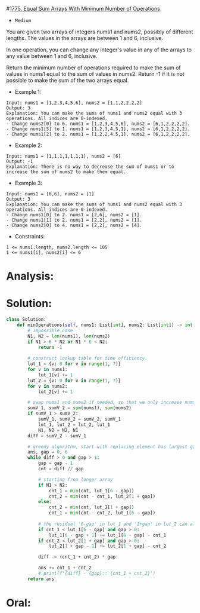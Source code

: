 #[1775. Equal Sum Arrays With Minimum Number of Operations](https://leetcode.com/problems/equal-sum-arrays-with-minimum-number-of-operations/description/) 
+ `Medium`

You are given two arrays of integers nums1 and nums2, possibly of different lengths. The values in the arrays are between 1 and 6, inclusive.

In one operation, you can change any integer's value in any of the arrays to any value between 1 and 6, inclusive.

Return the minimum number of operations required to make the sum of values in nums1 equal to the sum of values in nums2. Return -1​​​​​ if it is not possible to make the sum of the two arrays equal.



+ Example 1:

```
Input: nums1 = [1,2,3,4,5,6], nums2 = [1,1,2,2,2,2]
Output: 3
Explanation: You can make the sums of nums1 and nums2 equal with 3 operations. All indices are 0-indexed.
- Change nums2[0] to 6. nums1 = [1,2,3,4,5,6], nums2 = [6,1,2,2,2,2].
- Change nums1[5] to 1. nums1 = [1,2,3,4,5,1], nums2 = [6,1,2,2,2,2].
- Change nums1[2] to 2. nums1 = [1,2,2,4,5,1], nums2 = [6,1,2,2,2,2].
```

+ Example 2:

```
Input: nums1 = [1,1,1,1,1,1,1], nums2 = [6]
Output: -1
Explanation: There is no way to decrease the sum of nums1 or to increase the sum of nums2 to make them equal.
```

+ Example 3:

```
Input: nums1 = [6,6], nums2 = [1]
Output: 3
Explanation: You can make the sums of nums1 and nums2 equal with 3 operations. All indices are 0-indexed.
- Change nums1[0] to 2. nums1 = [2,6], nums2 = [1].
- Change nums1[1] to 2. nums1 = [2,2], nums2 = [1].
- Change nums2[0] to 4. nums1 = [2,2], nums2 = [4].
```


+ Constraints:

```
1 <= nums1.length, nums2.length <= 105
1 <= nums1[i], nums2[i] <= 6
```

# Analysis:

# Solution:
```python {.line-numbers}
class Solution:
    def minOperations(self, nums1: List[int], nums2: List[int]) -> int:
        # impossible case
        N1, N2 = len(nums1), len(nums2)
        if N1 > 6 * N2 or N1 * 6 < N2:
            return -1
        
        # construct lookup table for time efficiency.
        lut_1 = {v: 0 for v in range(1, 7)}
        for v in nums1:
            lut_1[v] += 1
        lut_2 = {v: 0 for v in range(1, 7)}
        for v in nums2:
            lut_2[v] += 1

        # swap nums1 and nums2 if needed, so that we only increase nums1 and decrease nums2 to find the target sum.
        sumV_1, sumV_2 = sum(nums1), sum(nums2)
        if sumV_1 > sumV_2:
            sumV_1, sumV_2 = sumV_2, sumV_1
            lut_1, lut_2 = lut_2, lut_1
            N1, N2 = N2, N1
        diff = sumV_2 - sumV_1

        # greedy algorithm, start with replacing element has largest gap.
        ans, gap = 0, 6
        while diff > 0 and gap > 1:
            gap = gap - 1
            cnt = diff // gap

            # starting from longer array
            if N1 > N2:
                cnt_1 = min(cnt, lut_1[6 - gap])
                cnt_2 = min(cnt - cnt_1, lut_2[1 + gap])
            else:
                cnt_2 = min(cnt, lut_2[1 + gap])
                cnt_1 = min(cnt - cnt_2, lut_1[6 - gap])
            
            # the residual '6-gap' in lut_1 and '1+gap' in lut_2 can also do 'gap-1'
            if cnt_1 < lut_1[6 - gap] and gap > 0:
                lut_1[6 - gap + 1] += lut_1[6 - gap] - cnt_1
            if cnt_2 < lut_2[1 + gap] and gap > 0:
                lut_2[1 + gap - 1] += lut_2[1 + gap] - cnt_2

            diff -= (cnt_1 + cnt_2) * gap

            ans += cnt_1 + cnt_2
            # print(f'{diff} - {gap}:: {cnt_1 + cnt_2}')
        return ans

```

# Oral:
